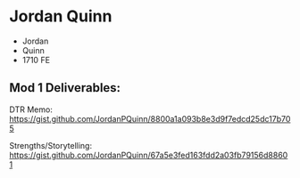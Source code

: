 # Jordan Quinn

* Jordan
* Quinn
* 1710 FE

## Mod 1 Deliverables:
DTR Memo: https://gist.github.com/JordanPQuinn/8800a1a093b8e3d9f7edcd25dc17b705

Strengths/Storytelling: https://gist.github.com/JordanPQuinn/67a5e3fed163fdd2a03fb79156d88601
